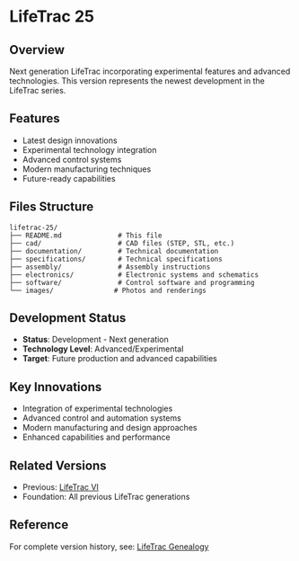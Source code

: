 # LifeTrac 25

## Overview
Next generation LifeTrac incorporating experimental features and advanced technologies. This version represents the newest development in the LifeTrac series.

## Features
- Latest design innovations
- Experimental technology integration
- Advanced control systems
- Modern manufacturing techniques
- Future-ready capabilities

## Files Structure
```
lifetrac-25/
├── README.md              # This file
├── cad/                   # CAD files (STEP, STL, etc.)
├── documentation/         # Technical documentation
├── specifications/        # Technical specifications
├── assembly/              # Assembly instructions
├── electronics/           # Electronic systems and schematics
├── software/              # Control software and programming
└── images/               # Photos and renderings
```

## Development Status
- **Status**: Development - Next generation
- **Technology Level**: Advanced/Experimental
- **Target**: Future production and advanced capabilities

## Key Innovations
- Integration of experimental technologies
- Advanced control and automation systems
- Modern manufacturing and design approaches
- Enhanced capabilities and performance

## Related Versions
- Previous: [LifeTrac VI](../lifetrac-vi/)
- Foundation: All previous LifeTrac generations

## Reference
For complete version history, see: [LifeTrac Genealogy](https://wiki.opensourceecology.org/wiki/LifeTrac_Genealogy)